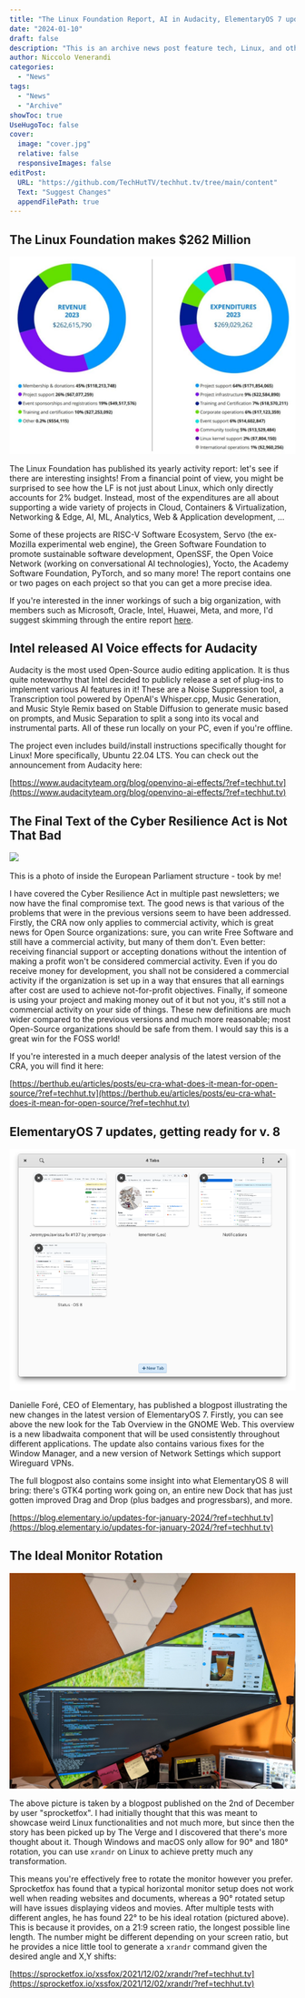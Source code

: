 ```yaml
---
title: "The Linux Foundation Report, AI in Audacity, ElementaryOS 7 update, and more!"
date: "2024-01-10"
draft: false
description: "This is an archive news post feature tech, Linux, and other open-source news. This is an older article that was part of a migration. There will be missing images, broken links, and potentially other issues."
author: Niccolo Venerandi
categories:
  - "News"
tags:
  - "News"
  - "Archive"
showToc: true
UseHugoToc: false
cover:
  image: "cover.jpg"
  relative: false
  responsiveImages: false
editPost:
  URL: "https://github.com/TechHutTV/techhut.tv/tree/main/content"
  Text: "Suggest Changes"
  appendFilePath: true
---
```


## The Linux Foundation makes $262 Million

![The total revenue and expenses of the Linux Foundation for the year 2023.](images/tlf-2023-revenue-spending-1024x704.jpg)

The Linux Foundation has published its yearly activity report: let's see if there are interesting insights! From a financial point of view, you might be surprised to see how the LF is not just about Linux, which only directly accounts for 2% budget. Instead, most of the expenditures are all about supporting a wide variety of projects in Cloud, Containers & Virtualization, Networking & Edge, AI, ML, Analytics, Web & Application development, …

Some of these projects are RISC-V Software Ecosystem, Servo (the ex-Mozilla experimental web engine), the Green Software Foundation to promote sustainable software development, OpenSSF, the Open Voice Network (working on conversational AI technologies), Yocto, the Academy Software Foundation, PyTorch, and so many more! The report contains one or two pages on each project so that you can get a more precise idea.

If you're interested in the inner workings of such a big organization, with members such as Microsoft, Oracle, Intel, Huawei, Meta, and more, I'd suggest skimming through the entire report [here](https://www.linuxfoundation.org/hubfs/Reports/2023_lf_annual_report_122123a.pdf?hsLang=en).

## Intel released AI Voice effects for Audacity

Audacity is the most used Open-Source audio editing application. It is thus quite noteworthy that Intel decided to publicly release a set of plug-ins to implement various AI features in it! These are a Noise Suppression tool, a Transcription tool powered by OpenAI's Whisper.cpp, Music Generation, and Music Style Remix based on Stable Diffusion to generate music based on prompts, and Music Separation to split a song into its vocal and instrumental parts. All of these run locally on your PC, even if you're offline.

The project even includes build/install instructions specifically thought for Linux! More specifically, Ubuntu 22.04 LTS. You can check out the announcement from Audacity here:

[https://www.audacityteam.org/blog/openvino-ai-effects/?ref=techhut.tv](https://www.audacityteam.org/blog/openvino-ai-effects/?ref=techhut.tv)

## The Final Text of the Cyber Resilience Act is Not That Bad

![](images/PXL_20231213_162508693-2.jpg)

This is a photo of inside the European Parliament structure - took by me!

I have covered the Cyber Resilience Act in multiple past newsletters; we now have the final compromise text. The good news is that various of the problems that were in the previous versions seem to have been addressed. Firstly, the CRA now only applies to commercial activity, which is great news for Open Source organizations: sure, you can write Free Software and still have a commercial activity, but many of them don't. Even better: receiving financial support or accepting donations without the intention of making a profit won't be considered commercial activity. Even if you do receive money for development, you shall not be considered a commercial activity if the organization is set up in a way that ensures that all earnings after cost are used to achieve not-for-profit objectives. Finally, if someone is using your project and making money out of it but not you, it's still not a commercial activity on your side of things. These new definitions are much wider compared to the previous versions and much more reasonable; most Open-Source organizations should be safe from them. I would say this is a great win for the FOSS world!

If you're interested in a much deeper analysis of the latest version of the CRA, you will find it here:

[https://berthub.eu/articles/posts/eu-cra-what-does-it-mean-for-open-source/?ref=techhut.tv](https://berthub.eu/articles/posts/eu-cra-what-does-it-mean-for-open-source/?ref=techhut.tv)

## ElementaryOS 7 updates, getting ready for v. 8

![GNOME Web](images/web.png)

Danielle Foré, CEO of Elementary, has published a blogpost illustrating the new changes in the latest version of ElementaryOS 7. Firstly, you can see above the new look for the Tab Overview in the GNOME Web. This overview is a new libadwaita component that will be used consistently throughout different applications. The update also contains various fixes for the Window Manager, and a new version of Network Settings which support Wireguard VPNs.

The full blogpost also contains some insight into what ElementaryOS 8 will bring: there's GTK4 porting work going on, an entire new Dock that has just gotten improved Drag and Drop (plus badges and progressbars), and more.

[https://blog.elementary.io/updates-for-january-2024/?ref=techhut.tv](https://blog.elementary.io/updates-for-january-2024/?ref=techhut.tv)

## The Ideal Monitor Rotation

![Monitor with a 22 degree rotation](images/PXL_20211202_035205492.jpg)

The above picture is taken by a blogpost published on the 2nd of December by user "sprocketfox". I had initially thought that this was meant to showcase weird Linux functionalities and not much more, but since then the story has been picked up by The Verge and I discovered that there's more thought about it. Though Windows and macOS only allow for 90° and 180° rotation, you can use `xrandr` on Linux to achieve pretty much any transformation.

This means you're effectively free to rotate the monitor however you prefer. Sprocketfox has found that a typical horizontal monitor setup does not work well when reading websites and documents, whereas a 90° rotated setup will have issues displaying videos and movies. After multiple tests with different angles, he has found 22° to be his ideal rotation (pictured above). This is because it provides, on a 21:9 screen ratio, the longest possible line length. The number might be different depending on your screen ratio, but he provides a nice little tool to generate a `xrandr` command given the desired angle and X,Y shifts:

[https://sprocketfox.io/xssfox/2021/12/02/xrandr/?ref=techhut.tv](https://sprocketfox.io/xssfox/2021/12/02/xrandr/?ref=techhut.tv)
